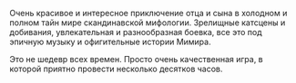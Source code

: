 Очень красивое и интересное приключение отца и сына в холодном и полном тайн мире скандинавской мифологии.
Зрелищные катсцены и добивания, увлекательная и разнообразная боевка, все это под эпичную музыку и офигительные истории Мимира.

Это не шедевр всех времен.
Просто очень качественная игра, в которой приятно провести несколько десятков часов.